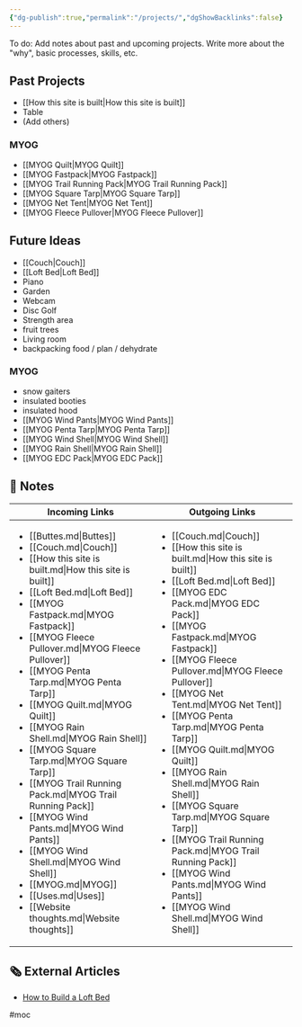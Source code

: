 ```yaml
---
{"dg-publish":true,"permalink":"/projects/","dgShowBacklinks":false}
---
```



To do: Add notes about past and upcoming projects. Write more about the "why", basic processes, skills, etc.

## Past Projects

* [[How this site is built\|How this site is built]]
* Table
* (Add others)

### MYOG

* [[MYOG Quilt\|MYOG Quilt]]
* [[MYOG Fastpack\|MYOG Fastpack]]
* [[MYOG Trail Running Pack\|MYOG Trail Running Pack]]
* [[MYOG Square Tarp\|MYOG Square Tarp]]
* [[MYOG Net Tent\|MYOG Net Tent]]
* [[MYOG Fleece Pullover\|MYOG Fleece Pullover]]

## Future Ideas

* [[Couch\|Couch]]
* [[Loft Bed\|Loft Bed]]
* Piano
* Garden
* Webcam
* Disc Golf
* Strength area
* fruit trees
* Living room
* backpacking food / plan / dehydrate

### MYOG

* snow gaiters
* insulated booties
* insulated hood
* [[MYOG Wind Pants\|MYOG Wind Pants]]
* [[MYOG Penta Tarp\|MYOG Penta Tarp]]
* [[MYOG Wind Shell\|MYOG Wind Shell]]
* [[MYOG Rain Shell\|MYOG Rain Shell]]
* [[MYOG EDC Pack\|MYOG EDC Pack]]



## 📔 Notes

| Incoming Links                                                                                                                                                                                                                                                                                                                                                                                                                                                                                                                                                                                                                                                                                                                                          | Outgoing Links                                                                                                                                                                                                                                                                                                                                                                                                                                                                                                                                                                                                                                                                                            |
| ------------------------------------------------------------------------------------------------------------------------------------------------------------------------------------------------------------------------------------------------------------------------------------------------------------------------------------------------------------------------------------------------------------------------------------------------------------------------------------------------------------------------------------------------------------------------------------------------------------------------------------------------------------------------------------------------------------------------------------------------------- | --------------------------------------------------------------------------------------------------------------------------------------------------------------------------------------------------------------------------------------------------------------------------------------------------------------------------------------------------------------------------------------------------------------------------------------------------------------------------------------------------------------------------------------------------------------------------------------------------------------------------------------------------------------------------------------------------------- |
| <ul><li>[[Buttes.md\\|Buttes]]</li><li>[[Couch.md\\|Couch]]</li><li>[[How this site is built.md\\|How this site is built]]</li><li>[[Loft Bed.md\\|Loft Bed]]</li><li>[[MYOG Fastpack.md\\|MYOG Fastpack]]</li><li>[[MYOG Fleece Pullover.md\\|MYOG Fleece Pullover]]</li><li>[[MYOG Penta Tarp.md\\|MYOG Penta Tarp]]</li><li>[[MYOG Quilt.md\\|MYOG Quilt]]</li><li>[[MYOG Rain Shell.md\\|MYOG Rain Shell]]</li><li>[[MYOG Square Tarp.md\\|MYOG Square Tarp]]</li><li>[[MYOG Trail Running Pack.md\\|MYOG Trail Running Pack]]</li><li>[[MYOG Wind Pants.md\\|MYOG Wind Pants]]</li><li>[[MYOG Wind Shell.md\\|MYOG Wind Shell]]</li><li>[[MYOG.md\\|MYOG]]</li><li>[[Uses.md\\|Uses]]</li><li>[[Website thoughts.md\\|Website thoughts]]</li></ul> | <ul><li>[[Couch.md\\|Couch]]</li><li>[[How this site is built.md\\|How this site is built]]</li><li>[[Loft Bed.md\\|Loft Bed]]</li><li>[[MYOG EDC Pack.md\\|MYOG EDC Pack]]</li><li>[[MYOG Fastpack.md\\|MYOG Fastpack]]</li><li>[[MYOG Fleece Pullover.md\\|MYOG Fleece Pullover]]</li><li>[[MYOG Net Tent.md\\|MYOG Net Tent]]</li><li>[[MYOG Penta Tarp.md\\|MYOG Penta Tarp]]</li><li>[[MYOG Quilt.md\\|MYOG Quilt]]</li><li>[[MYOG Rain Shell.md\\|MYOG Rain Shell]]</li><li>[[MYOG Square Tarp.md\\|MYOG Square Tarp]]</li><li>[[MYOG Trail Running Pack.md\\|MYOG Trail Running Pack]]</li><li>[[MYOG Wind Pants.md\\|MYOG Wind Pants]]</li><li>[[MYOG Wind Shell.md\\|MYOG Wind Shell]]</li></ul> |


## 🗞 External Articles

- [How to Build a Loft Bed](https://www.homedepot.com/c/ah/how-to-build-a-loft-bed/9ba683603be9fa5395fab9016d2777b3)


#moc 